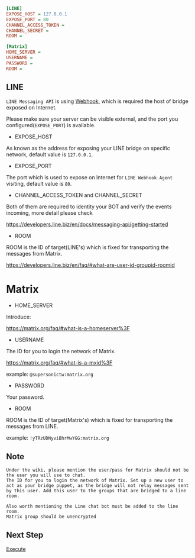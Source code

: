```ini
[LINE]
EXPOSE_HOST = 127.0.0.1
EXPOSE_PORT = 80
CHANNEL_ACCESS_TOKEN =
CHANNEL_SECRET =
ROOM =

[Matrix]
HOME_SERVER =
USERNAME =
PASSWORD =
ROOM =
```

## LINE

`LINE Messaging API` is using [Webhook](https://en.wikipedia.org/wiki/Webhook), which is required the host of bridge exposed on Internet.

Please make sure your server can be visible external, and the port you configured(`EXPOSE_PORT`) is available.

- EXPOSE_HOST

As known as the address for exposing your LINE bridge on specific network, default value is `127.0.0.1`.

- EXPOSE_PORT

The port which is used to expose on Internet for `LINE Webhook Agent` visiting, default value is `80`.

- CHANNEL_ACCESS_TOKEN and CHANNEL_SECRET

Both of them are required to identity your BOT and verify the events incoming, more detail please check

https://developers.line.biz/en/docs/messaging-api/getting-started

- ROOM

ROOM is the ID of target(LINE's) which is fixed for transporting the messages from Matrix.

https://developers.line.biz/en/faq/#what-are-user-id-groupid-roomid

# Matrix

- HOME_SERVER

Introduce:

https://matrix.org/faq/#what-is-a-homeserver%3F

- USERNAME

The ID for you to login the network of Matrix.

https://matrix.org/faq/#what-is-a-mxid%3F

example:
`@supersonictw:matrix.org`

- PASSWORD

Your password.

- ROOM

ROOM is the ID of target(Matrix's) which is fixed for transporting the messages from LINE.

example:
`!yTRzUDNyviBhrMwYGG:matrix.org`

## Note

```
Under the wiki, please mention the user/pass for Matrix should not be the user you will use to chat.
The ID for you to login the network of Matrix. Set up a new user to act as your bridge puppet, as the bridge will not relay messages sent by this user. Add this user to the groups that are bridged to a line room.

Also worth mentioning the Line chat bot must be added to the line room.
Matrix group should be unencrypted
```

## Next Step

[Execute](Execute)
